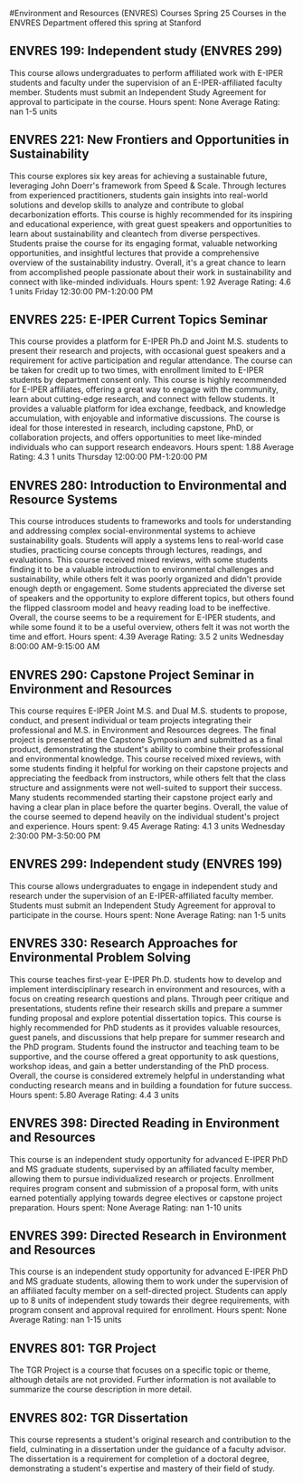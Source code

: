 #Environment and Resources (ENVRES) Courses Spring 25
Courses in the ENVRES Department offered this spring at Stanford
## ENVRES 199: Independent study (ENVRES 299)
This course allows undergraduates to perform affiliated work with E-IPER students and faculty under the supervision of an E-IPER-affiliated faculty member. Students must submit an Independent Study Agreement for approval to participate in the course.
Hours spent: None
Average Rating: nan
1-5 units
## ENVRES 221: New Frontiers and Opportunities in Sustainability
This course explores six key areas for achieving a sustainable future, leveraging John Doerr's framework from Speed & Scale. Through lectures from experienced practitioners, students gain insights into real-world solutions and develop skills to analyze and contribute to global decarbonization efforts.
This course is highly recommended for its inspiring and educational experience, with great guest speakers and opportunities to learn about sustainability and cleantech from diverse perspectives. Students praise the course for its engaging format, valuable networking opportunities, and insightful lectures that provide a comprehensive overview of the sustainability industry. Overall, it's a great chance to learn from accomplished people passionate about their work in sustainability and connect with like-minded individuals.
Hours spent: 1.92
Average Rating: 4.6
1 units
Friday 12:30:00 PM-1:20:00 PM
## ENVRES 225: E-IPER Current Topics Seminar
This course provides a platform for E-IPER Ph.D and Joint M.S. students to present their research and projects, with occasional guest speakers and a requirement for active participation and regular attendance. The course can be taken for credit up to two times, with enrollment limited to E-IPER students by department consent only.
This course is highly recommended for E-IPER affiliates, offering a great way to engage with the community, learn about cutting-edge research, and connect with fellow students. It provides a valuable platform for idea exchange, feedback, and knowledge accumulation, with enjoyable and informative discussions. The course is ideal for those interested in research, including capstone, PhD, or collaboration projects, and offers opportunities to meet like-minded individuals who can support research endeavors.
Hours spent: 1.88
Average Rating: 4.3
1 units
Thursday 12:00:00 PM-1:20:00 PM
## ENVRES 280: Introduction to Environmental and Resource Systems
This course introduces students to frameworks and tools for understanding and addressing complex social-environmental systems to achieve sustainability goals. Students will apply a systems lens to real-world case studies, practicing course concepts through lectures, readings, and evaluations.
This course received mixed reviews, with some students finding it to be a valuable introduction to environmental challenges and sustainability, while others felt it was poorly organized and didn't provide enough depth or engagement. Some students appreciated the diverse set of speakers and the opportunity to explore different topics, but others found the flipped classroom model and heavy reading load to be ineffective. Overall, the course seems to be a requirement for E-IPER students, and while some found it to be a useful overview, others felt it was not worth the time and effort.
Hours spent: 4.39
Average Rating: 3.5
2 units
Wednesday 8:00:00 AM-9:15:00 AM
## ENVRES 290: Capstone Project Seminar in Environment and Resources
This course requires E-IPER Joint M.S. and Dual M.S. students to propose, conduct, and present individual or team projects integrating their professional and M.S. in Environment and Resources degrees. The final project is presented at the Capstone Symposium and submitted as a final product, demonstrating the student's ability to combine their professional and environmental knowledge.
This course received mixed reviews, with some students finding it helpful for working on their capstone projects and appreciating the feedback from instructors, while others felt that the class structure and assignments were not well-suited to support their success. Many students recommended starting their capstone project early and having a clear plan in place before the quarter begins. Overall, the value of the course seemed to depend heavily on the individual student's project and experience.
Hours spent: 9.45
Average Rating: 4.1
3 units
Wednesday 2:30:00 PM-3:50:00 PM
## ENVRES 299: Independent study (ENVRES 199)
This course allows undergraduates to engage in independent study and research under the supervision of an E-IPER-affiliated faculty member. Students must submit an Independent Study Agreement for approval to participate in the course.
Hours spent: None
Average Rating: nan
1-5 units
## ENVRES 330: Research Approaches for Environmental Problem Solving
This course teaches first-year E-IPER Ph.D. students how to develop and implement interdisciplinary research in environment and resources, with a focus on creating research questions and plans. Through peer critique and presentations, students refine their research skills and prepare a summer funding proposal and explore potential dissertation topics.
This course is highly recommended for PhD students as it provides valuable resources, guest panels, and discussions that help prepare for summer research and the PhD program. Students found the instructor and teaching team to be supportive, and the course offered a great opportunity to ask questions, workshop ideas, and gain a better understanding of the PhD process. Overall, the course is considered extremely helpful in understanding what conducting research means and in building a foundation for future success.
Hours spent: 5.80
Average Rating: 4.4
3 units
## ENVRES 398: Directed Reading in Environment and Resources
This course is an independent study opportunity for advanced E-IPER PhD and MS graduate students, supervised by an affiliated faculty member, allowing them to pursue individualized research or projects. Enrollment requires program consent and submission of a proposal form, with units earned potentially applying towards degree electives or capstone project preparation.
Hours spent: None
Average Rating: nan
1-10 units
## ENVRES 399: Directed Research in Environment and Resources
This course is an independent study opportunity for advanced E-IPER PhD and MS graduate students, allowing them to work under the supervision of an affiliated faculty member on a self-directed project. Students can apply up to 8 units of independent study towards their degree requirements, with program consent and approval required for enrollment.
Hours spent: None
Average Rating: nan
1-15 units
## ENVRES 801: TGR Project
The TGR Project is a course that focuses on a specific topic or theme, although details are not provided. Further information is not available to summarize the course description in more detail.
## ENVRES 802: TGR Dissertation
This course represents a student's original research and contribution to the field, culminating in a dissertation under the guidance of a faculty advisor. The dissertation is a requirement for completion of a doctoral degree, demonstrating a student's expertise and mastery of their field of study.